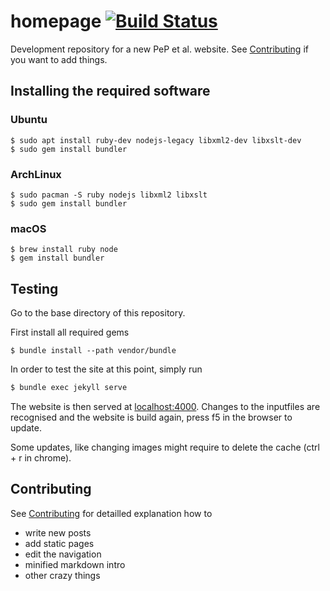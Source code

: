 homepage [![Build Status](https://travis-ci.org/pep-dortmund/homepage.svg?branch=master)](https://travis-ci.org/pep-dortmund/homepage)
=====================

Development repository for a new PeP et al. website.
See [Contributing](CONTRIBUTING.md) if you want to add things.


## Installing the required software

### Ubuntu

```
$ sudo apt install ruby-dev nodejs-legacy libxml2-dev libxslt-dev
$ sudo gem install bundler
```

### ArchLinux

```
$ sudo pacman -S ruby nodejs libxml2 libxslt
$ sudo gem install bundler
```

### macOS
```
$ brew install ruby node
$ gem install bundler
```

## Testing
Go to the base directory of this repository.

First install all required gems
```
$ bundle install --path vendor/bundle
```

In order to test the site at this point, simply run

```bash
$ bundle exec jekyll serve
```
The website is then served at [localhost:4000](http://localhost:4000).
Changes to the inputfiles are recognised and the website is build again,
press f5 in the browser to update.

Some updates, like changing images might require to delete the cache (ctrl + r in chrome).


## Contributing

See [Contributing](CONTRIBUTING.md) for detailled explanation how to
- write new posts
- add static pages
- edit the navigation
- minified markdown intro
- other crazy things
